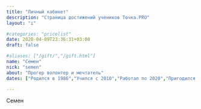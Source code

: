 ```yaml
---
title: "Личный кабинет"
description: "Страница достижений учеников Точка.PRO"
layout: "i"

#categories: "pricelist"
date: 2020-04-09T23:36:31+03:00
draft: false

#aliases: ["/gift/","/gift.html"]
name: "Семен"
nick: "semen"
about: "Прогер волонтер и мечтатель"
dates: ["Родился в 1986","Учился с 2010","Работал по 2020","Пригодился в 2021"]

---
```

Семен